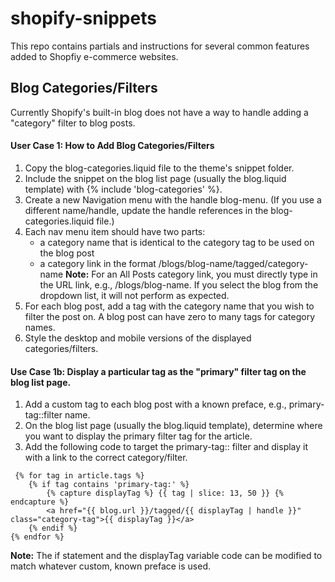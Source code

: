 # shopify-snippets

This repo contains partials and instructions for several common features added to Shopfiy e-commerce websites.

## Blog Categories/Filters
Currently Shopify's built-in blog does not have a way to handle adding a "category" filter to blog posts. 

#### User Case 1: How to Add Blog Categories/Filters
1. Copy the blog-categories.liquid file to the theme's snippet folder.
2. Include the snippet on the blog list page (usually the blog.liquid template) with {% include 'blog-categories' %}.
3. Create a new Navigation menu with the handle blog-menu. (If you use a different name/handle, update the handle references in the blog-categories.liquid file.) 
4. Each nav menu item should have two parts: 
    * a category name that is identical to the category tag to be used on the blog post
    * a category link in the format /blogs/blog-name/tagged/category-name
__Note:__ For an All Posts category link, you must directly type in the URL link, e.g., /blogs/blog-name. If you select the blog from the dropdown list, it will not perform as expected.
5. For each blog post, add a tag with the category name that you wish to filter the post on. A blog post can have zero to many tags for category names. 
6. Style the desktop and mobile versions of the displayed categories/filters.


#### Use Case 1b: Display a particular tag as the "primary" filter tag on the blog list page.
1. Add a custom tag to each blog post with a known preface, e.g., primary-tag::filter name.
2. On the blog list page (usually the blog.liquid template), determine where you want to display the primary filter tag for the article.
3. Add the following code to target the primary-tag:: filter and display it with a link to the correct category/filter.
```
 {% for tag in article.tags %}
    {% if tag contains 'primary-tag:' %}
        {% capture displayTag %} {{ tag | slice: 13, 50 }} {% endcapture %}
        <a href="{{ blog.url }}/tagged/{{ displayTag | handle }}" class="category-tag">{{ displayTag }}</a>
    {% endif %}
{% endfor %}
```
__Note:__ The if statement and the displayTag variable code can be modified to match whatever custom, known preface is used.

